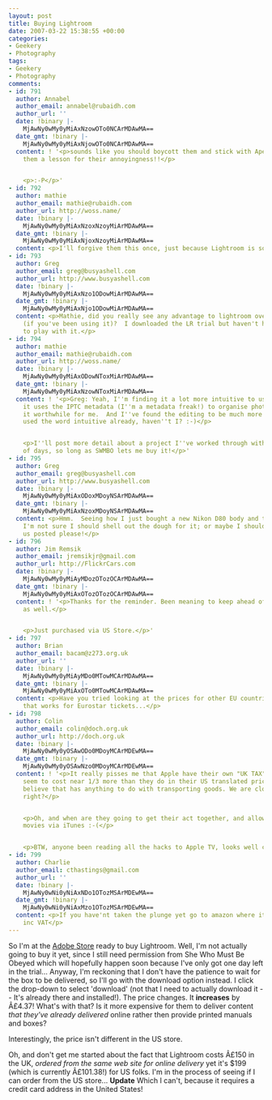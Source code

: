 ```yaml
---
layout: post
title: Buying Lightroom
date: 2007-03-22 15:38:55 +00:00
categories:
- Geekery
- Photography
tags:
- Geekery
- Photography
comments:
- id: 791
  author: Annabel
  author_email: annabel@rubaidh.com
  author_url: ''
  date: !binary |-
    MjAwNy0wMy0yMiAxNzowOTo0NCArMDAwMA==
  date_gmt: !binary |-
    MjAwNy0wMy0yMiAxNjowOTo0NCArMDAwMA==
  content: ! '<p>sounds like you should boycott them and stick with Aperture to teach
    them a lesson for their annoyingness!!</p>


    <p>:-P</p>'
- id: 792
  author: mathie
  author_email: mathie@rubaidh.com
  author_url: http://woss.name/
  date: !binary |-
    MjAwNy0wMy0yMiAxNzoxNzoyMiArMDAwMA==
  date_gmt: !binary |-
    MjAwNy0wMy0yMiAxNjoxNzoyMiArMDAwMA==
  content: <p>I'll forgive them this once, just because Lightroom is soo shiny!</p>
- id: 793
  author: Greg
  author_email: greg@busyashell.com
  author_url: http://www.busyashell.com
  date: !binary |-
    MjAwNy0wMy0yMiAxNzo1ODowMiArMDAwMA==
  date_gmt: !binary |-
    MjAwNy0wMy0yMiAxNjo1ODowMiArMDAwMA==
  content: <p>Mathie, did you really see any advantage to lightroom over aperture
    (if you've been using it)?  I downloaded the LR trial but haven't had much time
    to play with it.</p>
- id: 794
  author: mathie
  author_email: mathie@rubaidh.com
  author_url: http://woss.name/
  date: !binary |-
    MjAwNy0wMy0yMiAxODowNToxMiArMDAwMA==
  date_gmt: !binary |-
    MjAwNy0wMy0yMiAxNzowNToxMiArMDAwMA==
  content: ! '<p>Greg: Yeah, I''m finding it a lot more intuitive to use.  The way
    it uses the IPTC metadata (I''m a metadata freak!) to organise photos alone makes
    it worthwhile for me.  And I''ve found the editing to be much more ... umm, I''ve
    used the word intuitive already, haven''t I? :-)</p>


    <p>I''ll post more detail about a project I''ve worked through with it in a couple
    of days, so long as SWMBO lets me buy it!</p>'
- id: 795
  author: Greg
  author_email: greg@busyashell.com
  author_url: http://www.busyashell.com
  date: !binary |-
    MjAwNy0wMy0yMiAxODoxMDoyNSArMDAwMA==
  date_gmt: !binary |-
    MjAwNy0wMy0yMiAxNzoxMDoyNSArMDAwMA==
  content: <p>Hmm.  Seeing how I just bought a new Nikon D80 body and three lenses,
    I'm not sure I should shell out the dough for it; or maybe I should. :)  Keep
    us posted please!</p>
- id: 796
  author: Jim Remsik
  author_email: jremsikjr@gmail.com
  author_url: http://FlickrCars.com
  date: !binary |-
    MjAwNy0wMy0yMiAyMDozOTozOCArMDAwMA==
  date_gmt: !binary |-
    MjAwNy0wMy0yMiAxOTozOTozOCArMDAwMA==
  content: ! '<p>Thanks for the reminder. Been meaning to keep ahead of my trial timeout
    as well.</p>


    <p>Just purchased via US Store.</p>'
- id: 797
  author: Brian
  author_email: bacam@z273.org.uk
  author_url: ''
  date: !binary |-
    MjAwNy0wMy0yMiAyMDo0MTowMCArMDAwMA==
  date_gmt: !binary |-
    MjAwNy0wMy0yMiAxOTo0MTowMCArMDAwMA==
  content: <p>Have you tried looking at the prices for other EU countries?  I've heard
    that works for Eurostar tickets...</p>
- id: 798
  author: Colin
  author_email: colin@doch.org.uk
  author_url: http://doch.org.uk
  date: !binary |-
    MjAwNy0wMy0yOSAwODo0MDoyMCArMDEwMA==
  date_gmt: !binary |-
    MjAwNy0wMy0yOSAwNzo0MDoyMCArMDEwMA==
  content: ! '<p>It really pisses me that Apple have their own "UK TAX", most things
    seem to cost near 1/3 more than they do in their US translated prices. I hardly
    believe that has anything to do with transporting goods. We are closer to China,
    right?</p>


    <p>Oh, and when are they going to get their act together, and allow us to download
    movies via iTunes :-(</p>


    <p>BTW, anyone been reading all the hacks to Apple TV, looks well cool.</p>'
- id: 799
  author: Charlie
  author_email: cthastings@gmail.com
  author_url: ''
  date: !binary |-
    MjAwNy0wNi0yNiAxNDo1OTozMSArMDEwMA==
  date_gmt: !binary |-
    MjAwNy0wNi0yNiAxMzo1OTozMSArMDEwMA==
  content: <p>If you have'nt taken the plunge yet go to amazon where it is Â£135.98
    inc VAT</p>
---
```

So I'm at the [Adobe Store](https://store2.adobe.com/cfusion/store/index.cfm?store=OLS-UK&nr=0#view=ols_prod&loc=en_gb&store=OLS-UK&categoryOID=1609645&distributionOID=103&nr=0) ready to buy Lightroom.  Well, I'm not actually going to buy it yet, since I still need permission from She Who Must Be Obeyed which will hopefully happen soon because I've only got one day left in the trial...  Anyway, I'm reckoning that I don't have the patience to wait for the box to be delivered, so I'll go with the download option instead.  I click the drop-down to select 'download' (not that I need to actually download it -- It's already there and installed!).  The price changes.  It **increases** by Â£4.37!  What's with that?  Is it more expensive for them to deliver content *that they've already delivered* online rather then provide printed manuals and boxes?

Interestingly, the price isn't different in the US store.

Oh, and don't get me started about the fact that Lightroom costs Â£150 in the UK, *ordered from the same web site for online delivery* yet it's $199 (which is currently Â£101.38!) for US folks.  I'm in the process of seeing if I can order from the US store... **Update** Which I can't, because it requires a credit card address in the United States!
